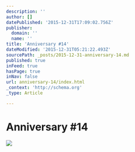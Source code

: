 ```yaml
---
description: ''
author: []
datePublished: '2015-12-31T17:09:02.756Z'
publisher:
  domain: ''
  name: ''
title: 'Anniversary #14'
dateModified: '2015-12-31T05:21:22.493Z'
sourcePath: _posts/2015-12-31-anniversary-14.md
published: true
inFeed: true
hasPage: true
inNav: false
url: anniversary-14/index.html
_context: 'http://schema.org'
_type: Article

---
```

# Anniversary \#14
![](https://the-grid-user-content.s3-us-west-2.amazonaws.com/4e6b7a82-145f-43ad-a61a-423e6204edfb.png)
